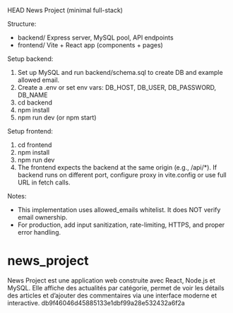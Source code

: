 HEAD
News Project (minimal full-stack)

Structure:
- backend/      Express server, MySQL pool, API endpoints
- frontend/     Vite + React app (components + pages)

Setup backend:
1. Set up MySQL and run backend/schema.sql to create DB and example allowed email.
2. Create a .env or set env vars: DB_HOST, DB_USER, DB_PASSWORD, DB_NAME
3. cd backend
4. npm install
5. npm run dev   (or npm start)

Setup frontend:
1. cd frontend
2. npm install
3. npm run dev
4. The frontend expects the backend at the same origin (e.g., /api/*). If backend runs on different port, configure proxy in vite.config or use full URL in fetch calls.

Notes:
- This implementation uses allowed_emails whitelist. It does NOT verify email ownership.
- For production, add input sanitization, rate-limiting, HTTPS, and proper error handling.

# news_project
News Project est une application web construite avec React, Node.js et MySQL. Elle affiche des actualités par catégorie, permet de voir les détails des articles et d’ajouter des commentaires via une interface moderne et interactive.
 db9f46046d45885133e1dbf99a28e532432a6f2a
